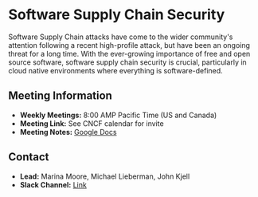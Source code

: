 # Software Supply Chain Security

Software Supply Chain attacks have come to the wider community's attention following a recent high-profile attack, but have been an ongoing threat for a long time. With the ever-growing importance of free and open source software, software supply chain security is crucial, particularly in cloud native environments where everything is software-defined.

## Meeting Information
- **Weekly Meetings:** 8:00 AMP Pacific Time (US and Canada) 
- **Meeting Link:** See CNCF calendar for invite
- **Meeting Notes:** [Google Docs](https://docs.google.com/document/d/170y5biX9k95hYRwprITprG6Mc9xD5glVn-4mB2Jmi2g/edit#heading=h.xkkh09c7ni6)

## Contact
- **Lead:** Marina Moore, Michael Lieberman, John Kjell 
- **Slack Channel:** [Link](https://cloud-native.slack.com/archives/C01KL0B4LKC)
